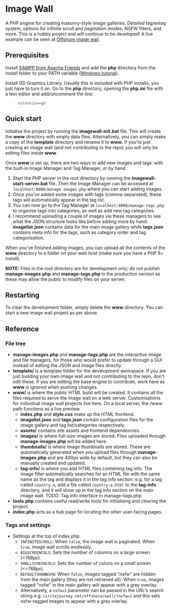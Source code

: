 # Image Wall
A PHP engine for creating masonry-style image galleries. Detailed tag/extag system, options for infinite scroll and pagination modes, NSFW filters, and more. This is a hobby project and will continue to be developed! A live example can be seen at <a href="https://circlejourney.net/offshore/wall">Offshore image wall</a>.

## Prerequisites
Install [XAMPP from Apache Friends](https://www.apachefriends.org/) and add the **php** directory from the install folder to your PATH variable ([Windows tutorial](https://dinocajic.medium.com/add-xampp-php-to-environment-variables-in-windows-10-af20a765b0ce)).

Install GD Graphics Library. Usually this is included with PHP installs, you just have to turn it on. Go to the **php** directory, opening the **php.ini** file with a text editor and add/uncomment the line:
  > `extension=gd`

## Quick start
Initialise the project by running the **imagewall-init.bat** file. This will create the **www** directory with empty data files. Alternatively, you can simply make a copy of the **template** directory and rename it to **www**. If you're just creating an image wall (and not contributing to the repo) you will only be editing files inside **www**.

Once **www** is set up, there are two ways to add new images and tags: with the built-in Image Manager and Tag Manager, or by hand.
  1. Start the PHP server in the root directory by running the **imagewall-start-server.bat** file. Then the Image Manager can be accessed at `localhost:8000/manage-images.php` where you can start adding images.
  2. Once you've added some images with tags (comma-separated), these tags will automatically appear in the tag list.
  3. You can now go to the Tag Manager at `localhost:8000/manage-tags.php` to organise tags into categories, as well as add new tag categories.
  4. I recommend uploading a couple of images via these managers to see what the JSON structure looks like before adding more by hand. **imagelist.json** contains data for the main image gallery while **tags.json** contains meta info for the tags, such as category order and tag categorisation.

When you've finished adding images, you can upload all the contents of the **www** directory to a folder on your web host (make sure you have a PHP 8+ install).

**NOTE:** Files in the root directory are for development only; do not publish **manage-images.php** and **manage-tags.php** in the production version as these may allow the public to modify files on your server.

## Restarting
To clear the development folder, simply delete the **www** directory. You can start a new image wall project as per above.

## Reference

### File tree
- **manage-images.php** and **manage-tags.php** are the interactive image and file managers, for those who would prefer to update through a GUI instead of editing the JSON and image files directly.
- **template/** is a template folder for the development workspace. If you are just building your own image wall and not contributing to the repo, don't edit these. If you are editing the base engine to contribute, work here as **www** is ignored when pushing changes.
- **www/** is where the public HTML build will be created. It contains all the files required to serve the image wall on a web server. Customisations for individual image wall projects live here. On a local server, the /www path functions as a live preview.
  - **index.php** and **style.css** make up the HTML frontend.
  - **imagelist.json** and **tags.json** contain configuration files for the image gallery and tag list/categories respectively.
  - **assets/** contains site assets and frontend dependencies.
  - **images/** is where full-size images are stored. Files uploaded through **manage-images.php** will be added here.
  - **thumbnails/** is where image thumbnails are stored. These are automatically generated when you upload files through **manage-images.php** and are 400px wide by default, but they can also be manually created and updated.
  - **tag-info/** is where you add HTML files containing tag info. The image filter automatically searches for an HTML file with the same name as the tag and displays it in the tag info section. e.g. for a tag called `country-a`, add a file called `country-a.html` to the **tag-info** directory, and it will show up in the tag info section on the main image wall. TODO: Tag info interface in manage-tags.php
- **tools.php** contains useful read/write tools for initialising and clearing the project.
- **index.php** acts as a hub page for locating the other user-facing pages.

### Tags and settings
- Settings at the top of index.php:
  - `INFINITESCROLL`: When `false`, the image wall is paginated. When `true`, image wall scrolls endlessly.
  - `BIGSCREENCOLS`: Sets the number of columns on a large screen (>768px).
  - `SMALLSCREENCOLS`: Sets the number of coluns on a small screen (<=768px).
  - `DEFAULTSHOWNSFW`: When `false`, images tagged "nsfw" are hidden from the main gallery (they are not retrieved all). When `true`, images tagged "nsfw" in the main gallery will appear with a grey overlay.
  - Alternatively, a `nsfw=1` parameter can be passed in the URL's search string e.g. `circlejourney.net/offshore/wall/?nsfw=1` and this sets nsfw-tagged images to appear with a grey overlay.
